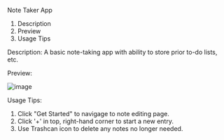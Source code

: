 Note Taker App

1. Description
2. Preview
3. Usage Tips


Description: 
A basic note-taking app with ability to store prior to-do lists, etc. 


Preview:



![image](https://user-images.githubusercontent.com/84284815/129657309-68ca713f-cb9e-4e52-989e-8089e148ff6c.png)





Usage Tips: 
1. Click "Get Started" to navigage to note editing page. 
2. Click '+' in top, right-hand corner to start a new entry. 
3. Use Trashcan icon to delete any notes no longer needed. 









